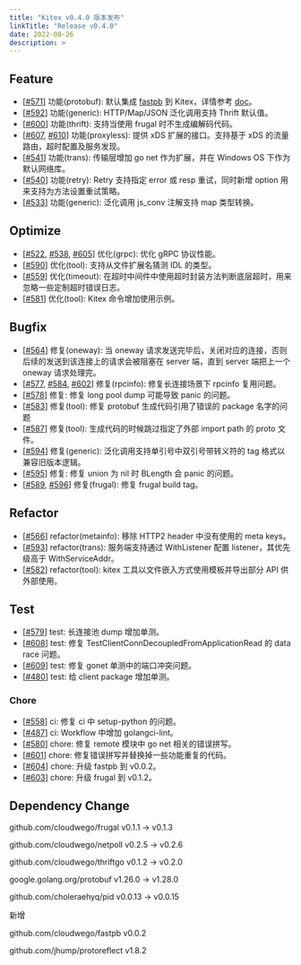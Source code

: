 ```yaml
---
title: "Kitex v0.4.0 版本发布"
linkTitle: "Release v0.4.0"
date: 2022-08-26
description: >
---
```


## Feature

* [[#571](https://github.com/cloudwego/kitex/pull/571)] 功能(protobuf): 默认集成 [fastpb](https://github.com/cloudwego/fastpb) 到 Kitex，详情参考 [doc](https://www.cloudwego.io/docs/kitex/tutorials/code-gen/fastpb/)。
* [[#592](https://github.com/cloudwego/kitex/pull/592)] 功能(generic): HTTP/Map/JSON 泛化调用支持 Thrift 默认值。
* [[#600](https://github.com/cloudwego/kitex/pull/600)] 功能(thrift): 支持当使用 frugal 时不生成编解码代码。
* [[#607](https://github.com/cloudwego/kitex/pull/607), [#610](https://github.com/cloudwego/kitex/pull/610)] 功能(proxyless): 提供 xDS 扩展的接口。支持基于 xDS 的流量路由，超时配置及服务发现。
* [[#541](https://github.com/cloudwego/kitex/pull/541)] 功能(trans): 传输层增加 go net 作为扩展，并在 Windows OS 下作为默认网络库。
* [[#540](https://github.com/cloudwego/kitex/pull/540)] 功能(retry): Retry 支持指定 error 或 resp 重试，同时新增 option 用来支持为方法设置重试策略。
* [[#533](https://github.com/cloudwego/kitex/pull/533)] 功能(generic): 泛化调用 js_conv 注解支持 map 类型转换。

## Optimize

* [[#522](https://github.com/cloudwego/kitex/pull/522), [#538](https://github.com/cloudwego/kitex/pull/538), [#605](https://github.com/cloudwego/kitex/pull/605)] 优化(grpc): 优化 gRPC 协议性能。
* [[#590](https://github.com/cloudwego/kitex/pull/590)] 优化(tool): 支持从文件扩展名猜测 IDL 的类型。
* [[#559](https://github.com/cloudwego/kitex/pull/559)] 优化(timeout): 在超时中间件中使用超时封装方法判断底层超时，用来忽略一些定制超时错误日志。
* [[#581](https://github.com/cloudwego/kitex/pull/581)] 优化(tool): Kitex 命令增加使用示例。

## Bugfix

* [[#564](https://github.com/cloudwego/kitex/pull/564)] 修复(oneway): 当 oneway 请求发送完毕后，关闭对应的连接，否则后续的发送到该连接上的请求会被阻塞在 server 端，直到 server 端把上一个 oneway 请求处理完。
* [[#577](https://github.com/cloudwego/kitex/pull/577), [#584](https://github.com/cloudwego/kitex/pull/584), [#602](https://github.com/cloudwego/kitex/pull/602)] 修复(rpcinfo): 修复长连接场景下 rpcinfo 复用问题。
* [[#578](https://github.com/cloudwego/kitex/pull/578)] 修复: 修复 long pool dump 可能导致 panic 的问题。
* [[#583](https://github.com/cloudwego/kitex/pull/583)] 修复(tool): 修复 protobuf 生成代码引用了错误的 package 名字的问题
* [[#587](https://github.com/cloudwego/kitex/pull/587)] 修复(tool): 生成代码的时候跳过指定了外部 import path 的 proto 文件。
* [[#594](https://github.com/cloudwego/kitex/pull/594)] 修复(generic): 泛化调用支持单引号中双引号带转义符的 tag 格式以兼容旧版本逻辑。
* [[#595](https://github.com/cloudwego/kitex/pull/595)] 修复: 修复 union 为 nil 时 BLength 会 panic 的问题。
* [[#589](https://github.com/cloudwego/kitex/pull/589), [#596](https://github.com/cloudwego/kitex/pull/596)] 修复(frugal): 修复 frugal build tag。

## Refactor

* [[#566](https://github.com/cloudwego/kitex/pull/566)] refactor(metainfo): 移除 HTTP2 header 中没有使用的 meta keys。
* [[#593](https://github.com/cloudwego/kitex/pull/593)] refactor(trans): 服务端支持通过 WithListener 配置 listener，其优先级高于 WithServiceAddr。
* [[#582](https://github.com/cloudwego/kitex/pull/582)] refactor(tool): kitex 工具以文件嵌入方式使用模板并导出部分 API 供外部使用。

## Test

* [[#579](https://github.com/cloudwego/kitex/pull/579)] test: 长连接池 dump 增加单测。
* [[#608](https://github.com/cloudwego/kitex/pull/608)] test: 修复 TestClientConnDecoupledFromApplicationRead 的 data race 问题。
* [[#609](https://github.com/cloudwego/kitex/pull/609)] test: 修复 gonet 单测中的端口冲突问题。
* [[#480](https://github.com/cloudwego/kitex/pull/480)] test: 给 client package 增加单测。

### Chore

* [[#558](https://github.com/cloudwego/kitex/pull/558)] ci: 修复 ci 中 setup-python 的问题。
* [[#487](https://github.com/cloudwego/kitex/pull/487)] ci: Workflow 中增加 golangci-lint。
* [[#580](https://github.com/cloudwego/kitex/pull/580)] chore: 修复 remote 模块中 go net 相关的错误拼写。
* [[#601](https://github.com/cloudwego/kitex/pull/601)] chore: 修复错误拼写并替换掉一些功能重复的代码。
* [[#604](https://github.com/cloudwego/kitex/pull/604)] chore: 升级 fastpb 到 v0.0.2。
* [[#603](https://github.com/cloudwego/kitex/pull/603)] chore: 升级 frugal 到 v0.1.2。

## Dependency Change

github.com/cloudwego/frugal v0.1.1 -> v0.1.3

github.com/cloudwego/netpoll v0.2.5 -> v0.2.6

github.com/cloudwego/thriftgo v0.1.2 -> v0.2.0

google.golang.org/protobuf v1.26.0 -> v1.28.0

github.com/choleraehyq/pid v0.0.13 -> v0.0.15

新增

github.com/cloudwego/fastpb v0.0.2

github.com/jhump/protoreflect v1.8.2



